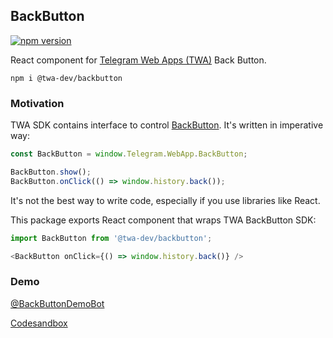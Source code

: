 ## BackButton
[![npm version](https://img.shields.io/npm/v/@twa-dev/backbutton)](https://www.npmjs.com/package/@twa-dev/backbutton)

React component for [Telegram Web Apps (TWA)](https://core.telegram.org/bots/webapps) Back Button.

```
npm i @twa-dev/backbutton
```

### Motivation
TWA SDK contains interface to control [BackButton](https://core.telegram.org/bots/webapps#backbutton). It's written in imperative way:

```js
const BackButton = window.Telegram.WebApp.BackButton;

BackButton.show();
BackButton.onClick(() => window.history.back());
```

It's not the best way to write code, especially if you use libraries like React. 

This package exports React component that wraps TWA BackButton SDK:

```js
import BackButton from '@twa-dev/backbutton';

<BackButton onClick={() => window.history.back()} />
```

### Demo
[@BackButtonDemoBot](https://t.me/BackButtonDemoBot)

[Codesandbox](https://codesandbox.io/s/back-button-demo-lpc0rv)
